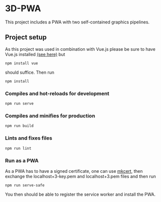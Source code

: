 # 3D-PWA

This project includes a PWA with two self-contained graphics pipelines.
## Project setup

As this project was used in combination with Vue.js please be sure to have Vue.js installed [(see here)](https://vuejs.org/v2/guide/installation.html) but 

```
npm install vue
```
should suffice. Then run
```
npm install
```

### Compiles and hot-reloads for development
```
npm run serve
```

### Compiles and minifies for production
```
npm run build
```

### Lints and fixes files
```
npm run lint
```

### Run as a PWA
As a PWA has to have a signed certificate, one can use [mkcert](https://github.com/FiloSottile/mkcert), then exchange the localhost+3-key.pem and localhost+3.pem files and then run

```
npm run serve-safe
```

You then should be able to register the service worker and install the PWA.